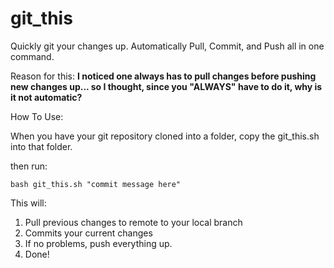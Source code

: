 # git_this
Quickly git your changes up. Automatically Pull, Commit, and Push all in one command.

Reason for this:
**I noticed one always has to pull changes before pushing new changes up... so I thought, since you "ALWAYS" have to do it, why is it not automatic?**


How To Use:

When you have your git repository cloned into a folder, copy the git_this.sh into that folder.

then run:

<code>bash git_this.sh "commit message here"</code>

This will:

1. Pull previous changes to remote to your local branch
2. Commits your current changes
3. If no problems, push everything up.
4. Done!
